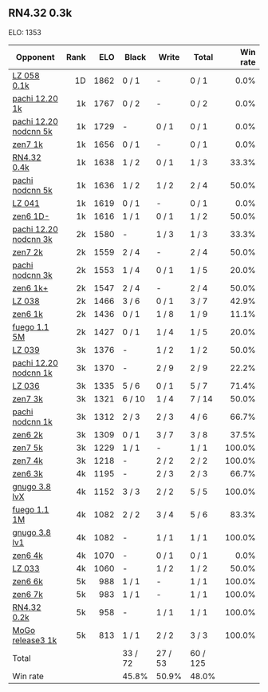 ## RN4.32 0.3k ##

ELO: 1353

Opponent | Rank | ELO | Black | Write | Total | Win rate
---------|-----:|----:|-------|-------|-------|-------:
[LZ 058 0.1k](LZ%20058%200.1k.md) | 1D | 1862 | 0 / 1 | - | 0 / 1 | 0.0%
[pachi 12.20 1k](pachi%2012.20%201k.md) | 1k | 1767 | 0 / 2 | - | 0 / 2 | 0.0%
[pachi 12.20 nodcnn 5k](pachi%2012.20%20nodcnn%205k.md) | 1k | 1729 | - | 0 / 1 | 0 / 1 | 0.0%
[zen7 1k](zen7%201k.md) | 1k | 1656 | 0 / 1 | - | 0 / 1 | 0.0%
[RN4.32 0.4k](RN4.32%200.4k.md) | 1k | 1638 | 1 / 2 | 0 / 1 | 1 / 3 | 33.3%
[pachi nodcnn 5k](pachi%20nodcnn%205k.md) | 1k | 1636 | 1 / 2 | 1 / 2 | 2 / 4 | 50.0%
[LZ 041](LZ%20041.md) | 1k | 1619 | 0 / 1 | - | 0 / 1 | 0.0%
[zen6 1D-](zen6%201D-.md) | 1k | 1616 | 1 / 1 | 0 / 1 | 1 / 2 | 50.0%
[pachi 12.20 nodcnn 3k](pachi%2012.20%20nodcnn%203k.md) | 2k | 1580 | - | 1 / 3 | 1 / 3 | 33.3%
[zen7 2k](zen7%202k.md) | 2k | 1559 | 2 / 4 | - | 2 / 4 | 50.0%
[pachi nodcnn 3k](pachi%20nodcnn%203k.md) | 2k | 1553 | 1 / 4 | 0 / 1 | 1 / 5 | 20.0%
[zen6 1k+](zen6%201k+.md) | 2k | 1547 | 2 / 4 | - | 2 / 4 | 50.0%
[LZ 038](LZ%20038.md) | 2k | 1466 | 3 / 6 | 0 / 1 | 3 / 7 | 42.9%
[zen6 1k](zen6%201k.md) | 2k | 1436 | 0 / 1 | 1 / 8 | 1 / 9 | 11.1%
[fuego 1.1 5M](fuego%201.1%205M.md) | 2k | 1427 | 0 / 1 | 1 / 4 | 1 / 5 | 20.0%
[LZ 039](LZ%20039.md) | 3k | 1376 | - | 1 / 2 | 1 / 2 | 50.0%
[pachi 12.20 nodcnn 1k](pachi%2012.20%20nodcnn%201k.md) | 3k | 1370 | - | 2 / 9 | 2 / 9 | 22.2%
[LZ 036](LZ%20036.md) | 3k | 1335 | 5 / 6 | 0 / 1 | 5 / 7 | 71.4%
[zen7 3k](zen7%203k.md) | 3k | 1321 | 6 / 10 | 1 / 4 | 7 / 14 | 50.0%
[pachi nodcnn 1k](pachi%20nodcnn%201k.md) | 3k | 1312 | 2 / 3 | 2 / 3 | 4 / 6 | 66.7%
[zen6 2k](zen6%202k.md) | 3k | 1309 | 0 / 1 | 3 / 7 | 3 / 8 | 37.5%
[zen7 5k](zen7%205k.md) | 3k | 1229 | 1 / 1 | - | 1 / 1 | 100.0%
[zen7 4k](zen7%204k.md) | 3k | 1218 | - | 2 / 2 | 2 / 2 | 100.0%
[zen6 3k](zen6%203k.md) | 4k | 1195 | - | 2 / 3 | 2 / 3 | 66.7%
[gnugo 3.8 lvX](gnugo%203.8%20lvX.md) | 4k | 1152 | 3 / 3 | 2 / 2 | 5 / 5 | 100.0%
[fuego 1.1 1M](fuego%201.1%201M.md) | 4k | 1082 | 2 / 2 | 3 / 4 | 5 / 6 | 83.3%
[gnugo 3.8 lv1](gnugo%203.8%20lv1.md) | 4k | 1082 | - | 1 / 1 | 1 / 1 | 100.0%
[zen6 4k](zen6%204k.md) | 4k | 1070 | - | 0 / 1 | 0 / 1 | 0.0%
[LZ 033](LZ%20033.md) | 4k | 1060 | - | 1 / 2 | 1 / 2 | 50.0%
[zen6 6k](zen6%206k.md) | 5k | 988 | 1 / 1 | - | 1 / 1 | 100.0%
[zen6 7k](zen6%207k.md) | 5k | 983 | 1 / 1 | - | 1 / 1 | 100.0%
[RN4.32 0.2k](RN4.32%200.2k.md) | 5k | 958 | - | 1 / 1 | 1 / 1 | 100.0%
[MoGo release3 1k](MoGo%20release3%201k.md) | 5k | 813 | 1 / 1 | 2 / 2 | 3 / 3 | 100.0%
Total | | | 33 / 72 | 27 / 53 | 60 / 125 | 
Win rate| | | 45.8% | 50.9% | 48.0% | 
